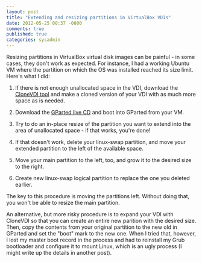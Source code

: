 ```yaml
---
layout: post
title: "Extending and resizing partitions in VirtualBox VDIs"
date: 2012-05-25 00:37 -0800
comments: true
published: true
categories: sysadmin
---
```


Resizing partitions in VirtualBox virtual disk images can be painful - in some cases, they don't work as expected. For instance, I had a working Ubuntu VM where the partition on which the OS was installed reached its size limit. Here's what I did:

1. If there is not enough unallocated space in the VDI, download the [CloneVDI tool](https://forums.virtualbox.org/viewtopic.php?t=22422) and make a cloned version of your VDI with as much more space as is needed.

2. Download the [GParted live CD](http://gparted.sourceforge.net/) and boot into GParted from your VM.

3. Try to do an in-place resize of the partition you want to extend into the area of unallocated space - if that works, you're done!

4. If that doesn't work, delete your linux-swap partition, and move your extended partition to the left of the available space.

5. Move your main partition to the left, too, and grow it to the desired size to the right.

6. Create new linux-swap logical partition to replace the one you deleted earlier.

The key to this procedure is moving the partitions left. Without doing that, you won't be able to resize the main partition.

An alternative, but more risky procedure is to expand your VDI with CloneVDI so that you can create an entire new parition with the desired size. Then, copy the contents from your original partition to the new old in GParted and set the "boot" mark to the new one. When I tried that, however, I lost my master boot record in the process and had to reinstall my Grub bootloader and configure it to mount Linux, which is an ugly process (I might write up the details in another post).
